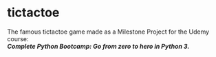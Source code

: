 # tictactoe
The famous tictactoe game made as a Milestone Project for the Udemy course:  
**_Complete Python Bootcamp: Go from zero to hero in Python 3._**

